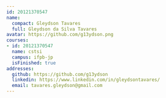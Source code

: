 ```yaml
---
id: 20121370547
name:
  compact: Gleydson Tavares
  full: Gleydson da Silva Tavares
avatar: https://github.com/g13ydson.png
courses:
- id: 20121370547
  name: cstsi
  campus: ifpb-jp
  isFinished: true
addresses:
  github: https://github.com/g13ydson
  linkedin: https://www.linkedin.com/in/gleydsontavares/
  email: tavares.gleydson@gmail.com
---
```


